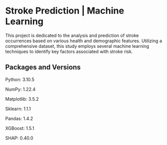 # Stroke Prediction | Machine Learning
This project is dedicated to the analysis and prediction of stroke occurrences based on various health and demographic features. Utilizing a comprehensive dataset, this study employs several machine learning techniques to identify key factors associated with stroke risk.

## Packages and Versions
Python: 3.10.5

NumPy: 1.22.4

Matplotlib: 3.5.2 

Sklearn: 1.1.1 

Pandas: 1.4.2 

XGBoost: 1.5.1 

SHAP: 0.40.0
